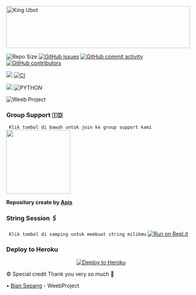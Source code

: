 <a href="https://cooltext.com"><img src="https://images.cooltext.com/5536523.gif" width="489" height="112" alt="King Ubot" /></a>

![Repo Size](https://img.shields.io/github/repo-size/apisuserbot/WeebProject-Apis?&style=plastic&logo=github)
[![GitHub issues](https://img.shields.io/github/issues/apisuserbot/WeebProject-Apis?&style=plastic&logo=github)](https://github.com/apisuserbot/WeebProject-Apis/issues)
[![GitHub commit activity](https://img.shields.io/github/commit-activity/m/apisuserbot/WeebProject-Apis?&style=plastic&logo=github)](https://github.com/apisuserbot/WeebProject-Apis/graphs/commit-activity)
[![GitHub contributors](https://img.shields.io/github/contributors/apisuserbot/WeebProject-Apis?&style=plastic&logo=github)](https://GitHub.com/apisuserbot/WeebProject-Apis/graphs/contributors/)
<p align="justify">
<a href="https://github.com/apisuserbot/WeebProject-Apis/commits/WeebProject-Apis"><img src="https://img.shields.io/github/last-commit/apisuserbot/WeebProject-Apis?color=ff69b4&logo=github&logoColor=ff69b4&style=for-the-badge" /></a>
<a href="https://github.com/apisuserbot/WeebProject-Apis/actions/workflows/main.yml"><img src="https://img.shields.io/github/workflow/status/apisuserbot/King-Ubot/CI/WeebProject-Apis?style=for-the-badge&logo=github-actions&logoColor=aqua" alt="CI" /></a>
</p>
<p align="justify">
<a href="https://pypi.org/project/Telethon/"><img src="https://img.shields.io/pypi/v/telethon?color=important&label=telethon&logo=python&logoColor=brightgreen&style=for-the-badge" /></a>
<img alt="PYTHON" src="https://img.shields.io/badge/PYTHON-v3.9.4-white?style=for-the-badge&logo=appveyor"/>
</p>

![Weeb Project](https://telegra.ph/file/477415d5e5fa928e7f39c.jpg)

### Group Support 🇮🇩
`
Klik tombol di bawah untuk join ke group support kami`
   <a href="https://t.me/KingUserbotSupport"><img src="https://img.shields.io/badge/Grup%20Support%3F-King-red?&style=flat-square?&logo=telegram" width=170px></a></p>

__Repository create by [Apis](https://t.me/PacarFerdilla)__

### String Session 🖇
`
Klik tombol di samping untuk membuat string milikmu`
   [![Run on Repl.it](https://repl.it/badge/github/STARKGANG/friday)](https://replit.com/@apisuserbot/String-Session?v=1)

### Deploy to Heroku
<p align="center"><a href="https://heroku.com/deploy?template=https://github.com/apisuserbot/WeebProject-Apis/tree/main"> <img src="https://www.herokucdn.com/deploy/button.png" alt="Deploy to Heroku"/></a></p>

© Special credit
Thank you very so much 🙏

•   [Bian Sepang](https://github.com/BianSepang) - WeebProject
